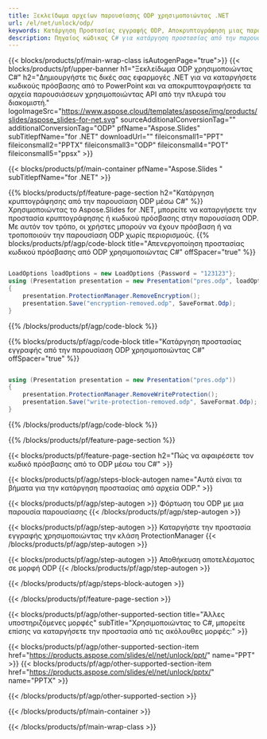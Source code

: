 ```yaml
---
title: Ξεκλείδωμα αρχείων παρουσίασης ODP χρησιμοποιώντας .NET
url: /el/net/unlock/odp/
keywords: Κατάργηση Προστασίας εγγραφής ODP, Αποκρυπτογράφηση μιας παρουσίασης ODP, Ξεκλείδωμα ODP Παρουσίασης, Κατάργηση προστασίας ODP
description: Πηγαίος κώδικας C# για κατάργηση προστασίας από την παρουσίαση ODP.
---
```


{{< blocks/products/pf/main-wrap-class isAutogenPage="true">}}
{{< blocks/products/pf/upper-banner h1="Ξεκλείδωμα ODP χρησιμοποιώντας C#" h2="Δημιουργήστε τις δικές σας εφαρμογές .NET για να καταργήσετε κωδικούς πρόσβασης από το PowerPoint και να αποκρυπτογραφήσετε τα αρχεία παρουσιάσεων χρησιμοποιώντας API από την πλευρά του διακομιστή." logoImageSrc="https://www.aspose.cloud/templates/aspose/img/products/slides/aspose_slides-for-net.svg" sourceAdditionalConversionTag="" additionalConversionTag="ODP" pfName="Aspose.Slides" subTitlepfName="for .NET" downloadUrl="" fileiconsmall1="PPT" fileiconsmall2="PPTX" fileiconsmall3="ODP" fileiconsmall4="POT" fileiconsmall5="ppsx" >}}

{{< blocks/products/pf/main-container pfName="Aspose.Slides " subTitlepfName="for .NET" >}}

{{% blocks/products/pf/feature-page-section  h2="Κατάργηση κρυπτογράφησης από την παρουσίαση ODP μέσω C#" %}}
Χρησιμοποιώντας το Aspose.Slides for .NET, μπορείτε να καταργήσετε την προστασία κρυπτογράφησης ή κωδικού πρόσβασης στην παρουσίαση ODP. Με αυτόν τον τρόπο, οι χρήστες μπορούν να έχουν πρόσβαση ή να τροποποιούν την παρουσίαση ODP χωρίς περιορισμούς.
{{% blocks/products/pf/agp/code-block title="Απενεργοποίηση προστασίας κωδικού πρόσβασης από ODP χρησιμοποιώντας C#" offSpacer="true" %}}

```cs

LoadOptions loadOptions = new LoadOptions {Password = "123123"};
using (Presentation presentation = new Presentation("pres.odp", loadOptions))
{
    presentation.ProtectionManager.RemoveEncryption();
    presentation.Save("encryption-removed.odp", SaveFormat.Odp);
}
```

{{% /blocks/products/pf/agp/code-block %}}

{{% blocks/products/pf/agp/code-block title="Κατάργηση προστασίας εγγραφής από την παρουσίαση ODP χρησιμοποιώντας C#" offSpacer="true" %}}

```cs

using (Presentation presentation = new Presentation("pres.odp"))
{
    presentation.ProtectionManager.RemoveWriteProtection();
    presentation.Save("write-protection-removed.odp", SaveFormat.Odp);
}
```

{{% /blocks/products/pf/agp/code-block %}}

{{% /blocks/products/pf/feature-page-section %}}

{{< blocks/products/pf/feature-page-section  h2="Πώς να αφαιρέσετε τον κωδικό πρόσβασης από το ODP μέσω του C#" >}}

{{< blocks/products/pf/agp/steps-block-autogen name="Αυτά είναι τα βήματα για την κατάργηση προστασίας από αρχεία ODP." >}}

{{< blocks/products/pf/agp/step-autogen >}}
Φόρτωση του ODP με μια παρουσία παρουσίασης
{{< /blocks/products/pf/agp/step-autogen >}}

{{< blocks/products/pf/agp/step-autogen >}}
Καταργήστε την προστασία εγγραφής χρησιμοποιώντας την κλάση ProtectionManager
{{< /blocks/products/pf/agp/step-autogen >}}

{{< blocks/products/pf/agp/step-autogen >}}
Αποθήκευση αποτελέσματος σε μορφή ODP
{{< /blocks/products/pf/agp/step-autogen >}}

{{< /blocks/products/pf/agp/steps-block-autogen >}}

{{< /blocks/products/pf/feature-page-section >}}

{{< blocks/products/pf/agp/other-supported-section title="Άλλες υποστηριζόμενες μορφές" subTitle="Χρησιμοποιώντας το C#, μπορείτε επίσης να καταργήσετε την προστασία από τις ακόλουθες μορφές:" >}}

{{< blocks/products/pf/agp/other-supported-section-item href="https://products.aspose.com/slides/el/net/unlock/ppt/" name="PPT" >}}
{{< blocks/products/pf/agp/other-supported-section-item href="https://products.aspose.com/slides/el/net/unlock/pptx/" name="PPTX" >}}


{{< /blocks/products/pf/agp/other-supported-section >}}

{{< /blocks/products/pf/main-container >}}
    
{{< /blocks/products/pf/main-wrap-class >}}